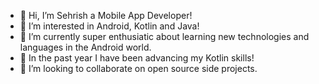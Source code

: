 - 👋 Hi, I’m Sehrish a Mobile App Developer!
- 👀 I’m interested in Android, Kotlin and Java!
- 🌱 I’m currently super enthusiatic about learning new technologies and languages in the Android world. 
- 🌌 In the past year I have been advancing my Kotlin skills!
- 💞️ I’m looking to collaborate on open source side projects.


<!---
sehri18/sehri18 is a ✨ special ✨ repository because its `README.md` (this file) appears on your GitHub profile.
You can click the Preview link to take a look at your changes.
--->
